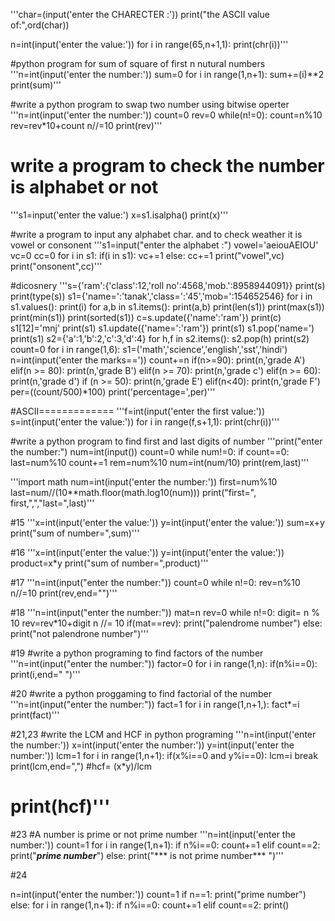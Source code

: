 '''char=(input('enter the CHARECTER :'))
print("the ASCII value of:",ord(char))

n=int(input('enter the value:'))
for i in range(65,n+1,1):
 print(chr(i))'''


#python program for sum of square of first n nutural numbers
'''n=int(input('enter the number:'))
sum=0
for i in range(1,n+1):
    sum+=(i)**2
    print(sum)'''


#write a python program to swap two number using bitwise operter
'''n=int(input('enter the number:'))
count=0
rev=0
while(n!=0):
 count=n%10
 rev=rev*10+count
 n//=10
 print(rev)'''


# write a program to check the number is alphabet or not
'''s1=input('enter the value:')
x=s1.isalpha()
print(x)'''


#write a program to input any alphabet char. and to check weather it is vowel or consonent
'''s1=input("enter the alphabet :")
vowel='aeiouAEIOU'
vc=0
cc=0
for i in s1:
 if(i in s1):
    vc+=1
else:
 cc+=1
print("vowel",vc)
print("onsonent",cc)'''


#dicosnery
'''s={'ram':{'class':12,'roll no':4568,'mob.':8958944091}}
print(s)
print(type(s))
s1={'name=':'tanak','class=':'45','mob=':154652546}
for i in s1.values():
 print(i)
for a,b in s1.items():
    print(a,b)
print(len(s1))
print(max(s1))
print(min(s1))
print(sorted(s1))
c=s.update({'name':'ram'})
print(c)
s1[12]='mnj'
print(s1)
s1.update({'name=':'ram'})
print(s1)
s1.pop('name=')
print(s1)
s2={'a':1,'b':2,'c':3,'d':4}
for h,f in s2.items():
 s2.pop(h)
 print(s2)
count=0
for i in range(1,6):
 s1=('math','science','english','sst','hindi')
 n=int(input('enter the marks=='))
 count+=n
if(n>=90):
 print(n,'grade A')
elif(n >= 80):
 print(n,'grade B')
elif(n >= 70):
 print(n,'grade c')
elif(n >= 60):
 print(n,'grade d')
if (n >= 50):
 print(n,'grade E')
elif(n<40):
 print(n,'grade F')
 per=((count/500)*100)
 print('percentage=',per)'''


#ASCII=============
'''f=int(input('enter the first value:'))
s=int(input('enter the value:'))
for i in range(f,s+1,1):
 print(chr(i))'''

#write a python program to find first and last digits of number
'''print("enter the number:")
num=int(input())
count=0
while num!=0:
     if count==0:
         last=num%10
         count+=1
     rem=num%10
     num=int(num/10)
     print(rem,last)'''

'''import math
num=int(input('enter the number:'))
first=num%10
last=num//(10**math.floor(math.log10(num)))
print("first=", first,",","last=",last)'''


#15
'''x=int(input('enter the value:'))
y=int(input('enter the value:'))
sum=x+y
print("sum of number=",sum)'''


#16
'''x=int(input('enter the value:'))
y=int(input('enter the value:'))
product=x*y
print("sum of number=",product)'''

#17
'''n=int(input("enter the number:"))
count=0
while n!=0:
    rev=n%10
    n//=10
    print(rev,end="")'''

#18
'''n=int(input("enter the number:"))
mat=n
rev=0
while n!=0:
 digit= n % 10
 rev=rev*10+digit
 n //= 10
if(mat==rev):
     print("palendrome number")
else:
    print("not palendrone number")'''

#19
#write a python programing to find factors of the number
'''n=int(input("enter the number:"))
factor=0
for i in range(1,n):
 if(n%i==0):
       print(i,end=" ")'''

#20
#write a python proggaming to find factorial of the number
'''n=int(input("enter the number:"))
fact=1
for i in range(1,n+1,):
     fact*=i
     print(fact)'''

#21,23
#write the LCM and HCF in python programing
'''n=int(input('enter the number:'))
x=int(input('enter the number:'))
y=int(input('enter the number:'))
lcm=1
for i in range(1,n+1):
    if(x%i==0 and y%i==0):
        lcm=i
        break
print(lcm,end=",")
     #hcf= (x*y)/lcm
   # print(hcf)'''

#23
#A number is prime or not prime number
'''n=int(input('enter the number:'))
count=1
for i in range(1,n+1):
    if n%i==0:
     count+=1
    elif count==2:
          print("***prime number***")
    else:
          print("*** is not prime number*** ")'''

#24

n=int(input('enter the number:'))
count=1
if n==1:
    print("prime number")
else:
 for i in range(1,n+1):
    if n%i==0:
     count+=1
    elif count==2:
          print()











